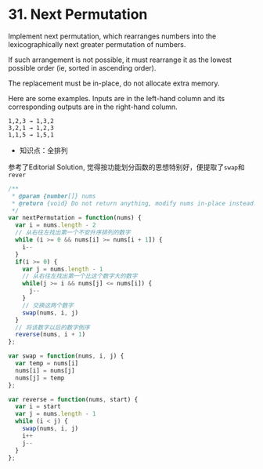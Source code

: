 # 31. Next Permutation

Implement next permutation, which rearranges numbers into the lexicographically next greater permutation of numbers.

If such arrangement is not possible, it must rearrange it as the lowest possible order (ie, sorted in ascending order).

The replacement must be in-place, do not allocate extra memory.

Here are some examples. Inputs are in the left-hand column and its corresponding outputs are in the right-hand column.

`1,2,3 → 1,3,2`  
`3,2,1 → 1,2,3`  
`1,1,5 → 1,5,1`  

- 知识点：全排列  

参考了Editorial Solution, 觉得按功能划分函数的思想特别好，便提取了`swap`和`rever`

```javascript
/**
 * @param {number[]} nums
 * @return {void} Do not return anything, modify nums in-place instead.
 */
var nextPermutation = function(nums) {
  var i = nums.length - 2
  // 从右往左找出第一个不安升序排列的数字
  while (i >= 0 && nums[i] >= nums[i + 1]) {
    i--
  }
  if(i >= 0) {
    var j = nums.length - 1
    // 从右往左找出第一个比这个数字大的数字
    while(j >= i && nums[j] <= nums[i]) {
      j--
    }
    // 交换这两个数字
    swap(nums, i, j)
  }
  // 将该数字以后的数字倒序
  reverse(nums, i + 1)  
};

var swap = function(nums, i, j) {
  var temp = nums[i]
  nums[i] = nums[j]
  nums[j] = temp
};

var reverse = function(nums, start) {
  var i = start
  var j = nums.length - 1
  while (i < j) {
    swap(nums, i, j)
    i++
    j--
  }
};
```
